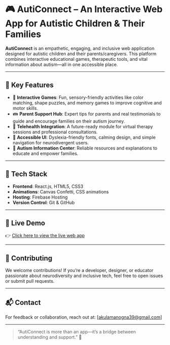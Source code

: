 # 🎮 AutiConnect – An Interactive Web App for Autistic Children & Their Families

**AutiConnect** is an empathetic, engaging, and inclusive web application designed for autistic children and their parents/caregivers. This platform combines interactive educational games, therapeutic tools, and vital information about autism—all in one accessible place.

---

## 🌟 Key Features

- 🎲 **Interactive Games**: Fun, sensory-friendly activities like color matching, shape puzzles, and memory games to improve cognitive and motor skills.
- 👪 **Parent Support Hub**: Expert tips for parents and real testimonials to guide and encourage families on their autism journey.
- 💬 **Telehealth Integration**: A future-ready module for virtual therapy sessions and professional consultations.
- 🧠 **Accessible UI**: Dyslexia-friendly fonts, calming design, and simple navigation for neurodivergent users.
- 📖 **Autism Information Center**: Reliable resources and explanations to educate and empower families.

---

## 🚀 Tech Stack

- **Frontend**: React.js, HTML5, CSS3
- **Animations**: Canvas Confetti, CSS animations
- **Hosting**: Firebase Hosting
- **Version Control**: Git & GitHub

---

## 🔗 Live Demo

👉 [Click here to view the live web app](https://auticonnect-92141.web.app)

---

## 🤝 Contributing

We welcome contributions! If you’re a developer, designer, or educator passionate about neurodiversity and inclusive tech, feel free to open issues or submit pull requests.

---

## 📬 Contact

For feedback or collaboration, reach out at: [akulamanogna39@gmail.com]

---

> “AutiConnect is more than an app—it’s a bridge between understanding and support.” 💙

